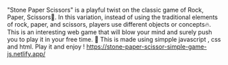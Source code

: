 "Stone Paper Scissors" is a playful twist on the classic game of Rock, Paper, Scissors🤩. In this variation, instead of using the traditional elements of rock, paper, and scissors, players use different objects or concepts🔥.
This is an interesting web game that will blow your mind and surely push you to play it in your free time. 🚀 This is made using simpple javascript , css and html. Play it and enjoy !
https://stone-paper-scissor-simple-game-js.netlify.app/
